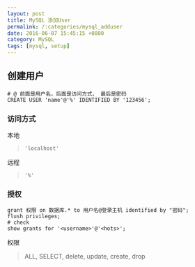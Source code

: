 ```yaml
---
layout: post
title: MySQL 添加User
permalink: /:categories/mysql_adduser
date: 2016-06-07 15:45:15 +0800
category: MySQL
tags: [mysql, setup]
---
```


## 创建用户

```mysql
# @ 前面是用户名，后面是访问方式， 最后是密码
CREATE USER 'name'@'%' IDENTIFIED BY '123456';
```

### 访问方式

本地

> `'localhost'`


远程

> `'%'`

### 授权

```mysql
grant 权限 on 数据库.* to 用户名@登录主机 identified by "密码";
flush privileges;
# check
show grants for '<username>'@'<hots>';
```

权限

> ALL, SELECT, delete, update, create, drop

